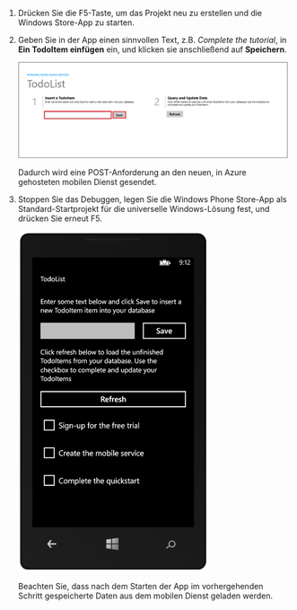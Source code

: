 
1. Drücken Sie die F5-Taste, um das Projekt neu zu erstellen und die Windows Store-App zu starten.

2. Geben Sie in der App einen sinnvollen Text, z.B. *Complete the tutorial*, in **Ein TodoItem einfügen** ein, und klicken sie anschließend auf **Speichern**.

	![](./media/mobile-services-windows-universal-test-app/mobile-quickstart-startup.png)

	Dadurch wird eine POST-Anforderung an den neuen, in Azure gehosteten mobilen Dienst gesendet.

3. Stoppen Sie das Debuggen, legen Sie die Windows Phone Store-App als Standard-Startprojekt für die universelle Windows-Lösung fest, und drücken Sie erneut F5.

	![](./media/mobile-services-windows-universal-test-app/mobile-quickstart-completed-wp8.png)
	
	Beachten Sie, dass nach dem Starten der App im vorhergehenden Schritt gespeicherte Daten aus dem mobilen Dienst geladen werden.


<!--HONumber=52--> 
